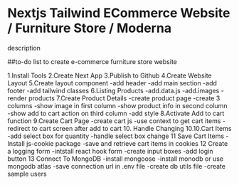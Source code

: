 # Nextjs Tailwind ECommerce Website / Furniture Store / Moderna

description

##to-do list to create e-commerce furniture store website

1.Install Tools
2.Create Next App
3.Publish to Github
4.Create Website Layout
5.Create layout component
-add header
-add main section
-add footer
-add tailwind classes
6.Listing Products
-add.data.js
-add.images
-render products
7.Create Product Details
-create product page
-create 3 columns
-show image in first column
-show product info in second column
-show add to cart action on third column
-add style
8.Activate Add to cart function
9.Create Cart Page
-create cart js
-use context to get cart items
-redirect to cart screen after add to cart 10. Handle Changing 10.10.Cart Items
-add select box for quantity
-handle select box change
11 Save Cart Items
-Install js-cookie package
-save and retrieve cart items in cookies
12 Create a logging form
-intstall react hook form
-create input boxes
-add login button
13 Connect To MongoDB
-install mongoose
-install monodb or use mongodb atlas
-save connection url in .env file
-create db utils file
-create sample users
